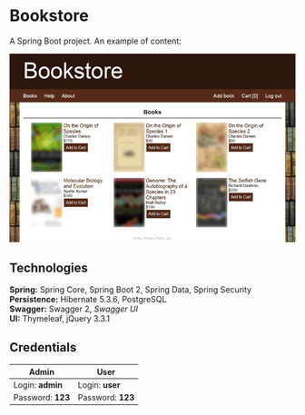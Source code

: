 # Bookstore
A Spring Boot project. An example of content:
<p align="center">
<img width="805" alt="Example of content" src="https://raw.githubusercontent.com/shop-project-only-2018/shop/master/src/main/resources/forGitHub/screenshot.gif">
</p>

## Technologies
**Spring:** Spring Core, Spring Boot 2, Spring Data, Spring Security\
**Persistence:** Hibernate 5.3.6, PostgreSQL\
**Swagger:** Swagger 2, *Swagger UI*\
**UI:** Thymeleaf, jQuery 3.3.1
## Credentials
|**Admin**         |**User**           |
|------------------|-------------------|
|Login: **admin**  | Login: **user**   |
|Password: **123** | Password: **123** |

